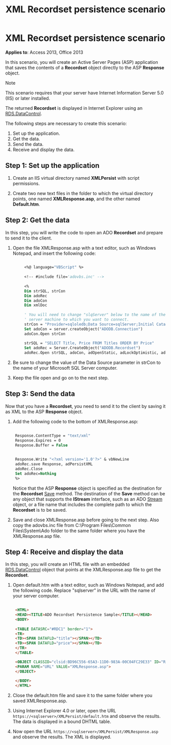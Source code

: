 ﻿---
title: XML Recordset persistence scenario
TOCTitle: XML Recordset persistence scenario
ms:assetid: 08f464da-10ba-b649-7571-766a40da2e04
ms:mtpsurl: https://msdn.microsoft.com/library/JJ248825(v=office.15)
ms:contentKeyID: 48543107
ms.date: 09/18/2015
mtps_version: v=office.15
---

# XML Recordset persistence scenario

**Applies to**: Access 2013, Office 2013

In this scenario, you will create an Active Server Pages (ASP) application that saves the contents of a **Recordset** object directly to the ASP **Response** object.

> [!NOTE]
> This scenario requires that your server have Internet Information Server 5.0 (IIS) or later installed.

The returned **Recordset** is displayed in Internet Explorer using an [RDS.DataControl](datacontrol-object-rds.md).

The following steps are necessary to create this scenario:

1.  Set up the application.
2.  Get the data.
3.  Send the data.
4.  Receive and display the data.

## Step 1: Set up the application

1. Create an IIS virtual directory named **XMLPersist** with script permissions. 

2. Create two new text files in the folder to which the virtual directory points, one named **XMLResponse.asp**, and the other named **Default.htm**.


## Step 2: Get the data

In this step, you will write the code to open an ADO **Recordset** and prepare to send it to the client. 

1. Open the file XMLResponse.asp with a text editor, such as Windows Notepad, and insert the following code:

   ```vb 
        
        <%@ language="VBScript" %> 
        
        <!-- #include file='adovbs.inc' --> 
        
        <% 
        Dim strSQL, strCon 
        Dim adoRec  
        Dim adoCon  
        Dim xmlDoc  
        
        ' You will need to change "slqServer" below to the name of the SQL  
        ' server machine to which you want to connect. 
        strCon = "Provider=sqloledb;Data Source=sqlServer;Initial Catalog=Pubs;Integrated Security=SSPI;" 
        Set adoCon = server.createObject("ADODB.Connection") 
        adoCon.Open strCon 
        
        strSQL = "SELECT Title, Price FROM Titles ORDER BY Price" 
        Set adoRec = Server.CreateObject("ADODB.Recordset") 
        adoRec.Open strSQL, adoCon, adOpenStatic, adLockOptimistic, adCmdText 
   ```

2. Be sure to change the value of the Data Source parameter in strCon to the name of your Microsoft SQL Server computer.

3. Keep the file open and go on to the next step.

## Step 3: Send the data

Now that you have a **Recordset**, you need to send it to the client by saving it as XML to the ASP **Response** object. 

1. Add the following code to the bottom of XMLResponse.asp:

   ```vb 
    
    Response.ContentType = "text/xml" 
    Response.Expires = 0 
    Response.Buffer = False 
    
    
    Response.Write "<?xml version='1.0'?>" & vbNewLine 
    adoRec.save Response, adPersistXML 
    adoRec.Close 
    Set adoRec=Nothing 
    %> 
   ```

   Notice that the ASP **Response** object is specified as the destination for the **Recordset** [Save](save-method-ado.md) method. The destination of the **Save** method can be any object that supports the **IStream** interface, such as an ADO [Stream](stream-object-ado.md) object, or a file name that includes the complete path to which the **Recordset** is to be saved.

2. Save and close XMLResponse.asp before going to the next step. Also copy the adovbs.inc file from C:\\Program Files\\Common Files\\System\\Ado folder to the same folder where you have the XMLResponse.asp file.

## Step 4: Receive and display the data

In this step, you will create an HTML file with an embedded [RDS.DataControl](datacontrol-object-rds.md) object that points at the XMLResponse.asp file to get the **Recordset**. 

1. Open default.htm with a text editor, such as Windows Notepad, and add the following code. Replace "sqlserver" in the URL with the name of your server computer.

   ```html 
    
    <HTML> 
    <HEAD><TITLE>ADO Recordset Persistence Sample</TITLE></HEAD> 
    <BODY> 
    
    <TABLE DATASRC="#RDC1" border="1"> 
    <TR> 
    <TD><SPAN DATAFLD="title"></SPAN></TD> 
    <TD><SPAN DATAFLD="price"></SPAN></TD> 
    </TR> 
    </TABLE> 

    <OBJECT CLASSID="clsid:BD96C556-65A3-11D0-983A-00C04FC29E33" ID="RDC1"> 
    <PARAM NAME="URL" VALUE="XMLResponse.asp"> 
    </OBJECT> 
    
    </BODY> 
    </HTML> 
   ```

2. Close the default.htm file and save it to the same folder where you saved XMLResponse.asp. 

3. Using Internet Explorer 4.0 or later, open the URL `https://<sqlserver>/XMLPersist/default.htm` and observe the results. The data is displayed in a bound DHTML table. 

4. Now open the URL `https://<sqlserver>/XMLPersist/XMLResponse.asp` and observe the results. The XML is displayed.




